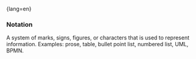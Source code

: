 {lang=en}
### Notation

A system of marks, signs, figures, or characters that is used to represent information. Examples: prose, table, bullet point list, numbered list, UML, BPMN.


